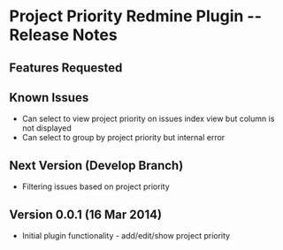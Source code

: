# Project Priority Redmine Plugin -- Release Notes

## Features Requested



## Known Issues

* Can select to view project priority on issues index view but column is not displayed
* Can select to group by project priority but internal error

## Next Version (Develop Branch)

* Filtering issues based on project priority

## Version 0.0.1 (16 Mar 2014)

* Initial plugin functionality - add/edit/show project priority
